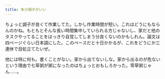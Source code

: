 ```yaml
---
title: 多少調子がいい
---
```


ちょっと調子が良くて作業してた。しかし作業時間が短い。これはどうにもならんのかね。もともとそんな長い時間集中していられる方じゃないし、家だと他のタスクやってることをはっきり自覚してしまう分良くないのかもしれん。論文は四ページぐらい日本語にした。このペースだと十日かかるが、これをどうにか三連休で目処立てたいぜ。

他には特に何も。書くことがない。家から出てないしな。家から出るのが危ないという理由で七草粥が粥になったのはちょっとおもしろかった。零草粥じゃん……。